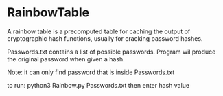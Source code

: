 # RainbowTable

A rainbow table is a precomputed table for caching the output of cryptographic hash functions, usually for cracking password hashes.

Passwords.txt contains a list of possible passwords. Program wil produce the original password when given a hash. 

Note: it can only find password that is inside Passwords.txt

to run: python3 Rainbow.py Passwords.txt
then enter hash value 

